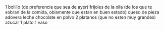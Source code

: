 1 bolillo (de preferencia que sea de ayer)
frijoles de la olla (de los que te sobran de la comida, obiamente que estan en buen estado)
queso de pieza
adovera
leche
chocolate en polvo
2 platanos (que no esten muy grandes)
azucar
1 plato
1 vaso